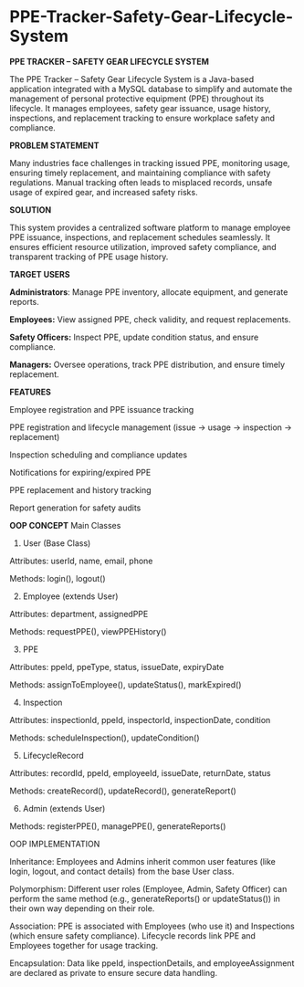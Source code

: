 # PPE-Tracker-Safety-Gear-Lifecycle-System
**PPE TRACKER – SAFETY GEAR LIFECYCLE SYSTEM**

The PPE Tracker – Safety Gear Lifecycle System is a Java-based application integrated with a MySQL database to simplify and automate the management of personal protective equipment (PPE) throughout its lifecycle. It manages employees, safety gear issuance, usage history, inspections, and replacement tracking to ensure workplace safety and compliance.

**PROBLEM STATEMENT**

Many industries face challenges in tracking issued PPE, monitoring usage, ensuring timely replacement, and maintaining compliance with safety regulations. Manual tracking often leads to misplaced records, unsafe usage of expired gear, and increased safety risks.

**SOLUTION**

This system provides a centralized software platform to manage employee PPE issuance, inspections, and replacement schedules seamlessly. It ensures efficient resource utilization, improved safety compliance, and transparent tracking of PPE usage history.

**TARGET USERS**

**Administrators**: Manage PPE inventory, allocate equipment, and generate reports.

**Employees:** View assigned PPE, check validity, and request replacements.

**Safety Officers:** Inspect PPE, update condition status, and ensure compliance.

**Managers:** Oversee operations, track PPE distribution, and ensure timely replacement.

**FEATURES**

Employee registration and PPE issuance tracking

PPE registration and lifecycle management (issue → usage → inspection → replacement)

Inspection scheduling and compliance updates

Notifications for expiring/expired PPE

PPE replacement and history tracking

Report generation for safety audits

**OOP CONCEPT**
  Main Classes

  1. User (Base Class)

Attributes: userId, name, email, phone

Methods: login(), logout()

2. Employee (extends User)

Attributes: department, assignedPPE

Methods: requestPPE(), viewPPEHistory()

3. PPE

Attributes: ppeId, ppeType, status, issueDate, expiryDate

Methods: assignToEmployee(), updateStatus(), markExpired()

4. Inspection

Attributes: inspectionId, ppeId, inspectorId, inspectionDate, condition

Methods: scheduleInspection(), updateCondition()

5. LifecycleRecord

Attributes: recordId, ppeId, employeeId, issueDate, returnDate, status

Methods: createRecord(), updateRecord(), generateReport()

6. Admin (extends User)

Methods: registerPPE(), managePPE(), generateReports()

OOP IMPLEMENTATION

Inheritance: Employees and Admins inherit common user features (like login, logout, and contact details) from the base User class.

Polymorphism: Different user roles (Employee, Admin, Safety Officer) can perform the same method (e.g., generateReports() or updateStatus()) in their own way depending on their role.

Association: PPE is associated with Employees (who use it) and Inspections (which ensure safety compliance). Lifecycle records link PPE and Employees together for usage tracking.

Encapsulation: Data like ppeId, inspectionDetails, and employeeAssignment are declared as private to ensure secure data handling.
